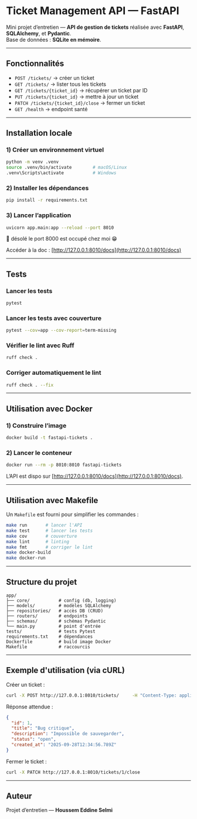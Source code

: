 # Ticket Management API — FastAPI

Mini projet d’entretien — **API de gestion de tickets** réalisée avec **FastAPI**, **SQLAlchemy**, et **Pydantic**.  
Base de données : **SQLite en mémoire**.

---

## Fonctionnalités

- `POST /tickets/` → créer un ticket  
- `GET /tickets/` → lister tous les tickets  
- `GET /tickets/{ticket_id}` → récupérer un ticket par ID  
- `PUT /tickets/{ticket_id}` → mettre à jour un ticket  
- `PATCH /tickets/{ticket_id}/close` → fermer un ticket
- `GET /health` → endpoint santé  

---

## Installation locale

### 1) Créer un environnement virtuel
```bash
python -m venv .venv
source .venv/bin/activate        # macOS/Linux
.venv\Scripts\activate           # Windows
```

### 2) Installer les dépendances
```bash
pip install -r requirements.txt
```

### 3) Lancer l’application
```bash
uvicorn app.main:app --reload --port 8010
```
🥲 désolé le port 8000 est occupé chez moi 😁

Accéder à la doc : [http://127.0.0.1:8010/docs](http://127.0.0.1:8010/docs)

---

## Tests

### Lancer les tests
```bash
pytest
```

### Lancer les tests avec couverture
```bash
pytest --cov=app --cov-report=term-missing
```

### Vérifier le lint avec Ruff
```bash
ruff check .
```

### Corriger automatiquement le lint
```bash
ruff check . --fix
```

---

## Utilisation avec Docker

### 1) Construire l’image
```bash
docker build -t fastapi-tickets .
```

### 2) Lancer le conteneur
```bash
docker run --rm -p 8010:8010 fastapi-tickets
```

L’API est dispo sur [http://127.0.0.1:8010/docs](http://127.0.0.1:8010/docs).

---

## Utilisation avec Makefile

Un `Makefile` est fourni pour simplifier les commandes :

```bash
make run       # lancer l'API
make test      # lancer les tests
make cov       # couverture
make lint      # linting
make fmt       # corriger le lint
make docker-build
make docker-run
```

---

## Structure du projet

```
app/
├── core/           # config (db, logging)
├── models/         # modèles SQLAlchemy
├── repositories/   # accès DB (CRUD)
├── routers/        # endpoints
├── schemas/        # schémas Pydantic
└── main.py         # point d'entrée
tests/              # tests Pytest
requirements.txt    # dépendances
Dockerfile          # build image Docker
Makefile            # raccourcis
```

---

## Exemple d'utilisation (via cURL)

Créer un ticket :
```bash
curl -X POST http://127.0.0.1:8010/tickets/     -H "Content-Type: application/json"     -d '{"title": "Bug critique", "description": "Impossible de sauvegarder"}'
```

Réponse attendue :
```json
{
  "id": 1,
  "title": "Bug critique",
  "description": "Impossible de sauvegarder",
  "status": "open",
  "created_at": "2025-09-28T12:34:56.789Z"
}
```

Fermer le ticket :
```bash
curl -X PATCH http://127.0.0.1:8010/tickets/1/close
```

---

## Auteur

Projet d’entretien — **Houssem Eddine Selmi**
